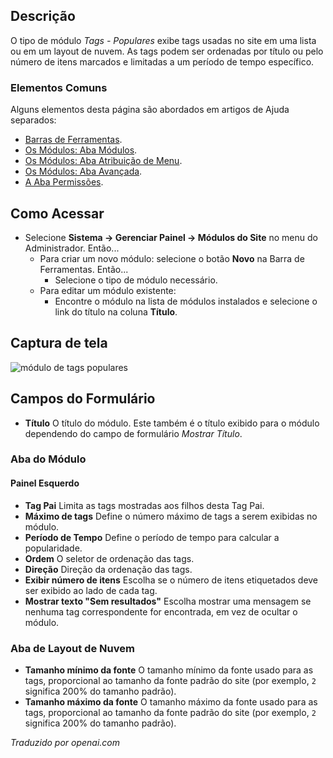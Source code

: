 <!-- Filename: Help4.x:Site_Modules:_Tags_-_Popular  / Display title: Módulos: Tags - Populares -->

## Descrição

O tipo de módulo *Tags - Populares* exibe tags usadas no site em uma
lista ou em um layout de nuvem. As tags podem ser ordenadas por título ou pelo número de
itens marcados e limitadas a um período de tempo específico.

### Elementos Comuns

Alguns elementos desta página são abordados em artigos de Ajuda separados:

* [Barras de Ferramentas](jdocmanual?article=help/common-elements/toolbars).
* [Os Módulos: Aba Módulos](jdocmanual?article=help/modules/modules-module-tab).
* [Os Módulos: Aba Atribuição de Menu](jdocmanual?article=help/modules/modules-menu-assignment-tab).
* [Os Módulos: Aba Avançada](jdocmanual?article=help/modules/modules-advanced-tab).
* [A Aba Permissões](jdocmanual?article=help/common-elements/edit-permissions).

## Como Acessar

- Selecione **Sistema → Gerenciar Painel → Módulos do Site** no menu do Administrador. Então...
  - Para criar um novo módulo: selecione o botão **Novo** na Barra de Ferramentas. Então...
    - Selecione o tipo de módulo necessário.
  - Para editar um módulo existente:
    - Encontre o módulo na lista de módulos instalados e selecione o link do título na coluna **Título**.

## Captura de tela

![módulo de tags populares](../../../ptbr/images/modules-site/modules-tags-popular-module-tab.png)

## Campos do Formulário

- **Título** O título do módulo. Este também é o título exibido
  para o módulo dependendo do campo de formulário *Mostrar Título*.

### Aba do Módulo

#### Painel Esquerdo

- **Tag Pai** Limita as tags mostradas aos filhos desta Tag Pai.
- **Máximo de tags** Define o número máximo de tags a serem exibidas no módulo.
- **Período de Tempo** Define o período de tempo para calcular a popularidade.
- **Ordem** O seletor de ordenação das tags.
- **Direção** Direção da ordenação das tags.
- **Exibir número de itens** Escolha se o número de itens etiquetados deve ser
  exibido ao lado de cada tag.
- **Mostrar texto "Sem resultados"** Escolha mostrar uma mensagem se nenhuma tag 
  correspondente for encontrada, em vez de ocultar o módulo.

### Aba de Layout de Nuvem

- **Tamanho mínimo da fonte** O tamanho mínimo da fonte usado para as tags, proporcional 
  ao tamanho da fonte padrão do site (por exemplo, `2` significa 200% do tamanho padrão).
- **Tamanho máximo da fonte** O tamanho máximo da fonte usado para as tags, proporcional 
  ao tamanho da fonte padrão do site (por exemplo, `2` significa 200% do tamanho padrão).

*Traduzido por openai.com*

